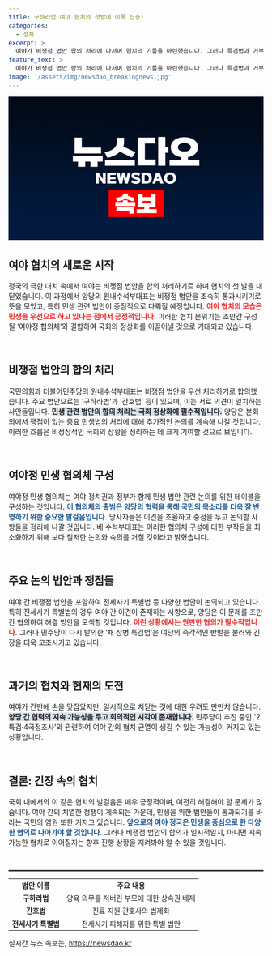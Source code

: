 ```yaml
---
title: 구하라법 여야 협치의 첫발에 이목 집중!
categories:
  - 정치
excerpt: >
  여야가 비쟁점 법안 합의 처리에 나서며 협치의 기틀을 마련했습니다. 그러나 특검법과 거부권 이슈로 긴장감이 감도는 상황, 과연 이 협치가 지속될 수 있을지 주목됩니다.
feature_text: >
  여야가 비쟁점 법안 합의 처리에 나서며 협치의 기틀을 마련했습니다. 그러나 특검법과 거부권 이슈로 긴장감이 감도는 상황, 과연 이 협치가 지속될 수 있을지 주목됩니다.
image: '/assets/img/newsdao_breakingnews.jpg'
---
```


<p><img src="/assets/img/newsdao_breakingnews.jpg" alt="koreaapp 속보" /></p>

<h2 data-ke-size="size26">여야 협치의 새로운 시작</h2>

<p data-ke-size="size16">정국의 극한 대치 속에서 여야는 비쟁점 법안을 합의 처리하기로 하며 협치의 첫 발을 내딛었습니다. 이 과정에서 양당의 원내수석부대표는 비쟁점 법안을 조속히 통과시키기로 뜻을 모았고, 특히 민생 관련 법안이 중점적으로 다뤄질 예정입니다. <b><span style="color: #ee2323;">여야 협치의 모습은 민생을 우선으로 하고 있다는 점에서 긍정적입니다.</span></b> 이러한 협치 분위기는 조만간 구성될 ‘여야정 협의체’와 결합하여 국회의 정상화를 이끌어낼 것으로 기대되고 있습니다.</p>

<p data-ke-size="size16">&nbsp;</p>

<h2 data-ke-size="size26">비쟁점 법안의 합의 처리</h2>

<p data-ke-size="size16">국민의힘과 더불어민주당의 원내수석부대표는 비쟁점 법안을 우선 처리하기로 합의했습니다. 주요 법안으로는 ‘구하라법’과 ‘간호법’ 등이 있으며, 이는 서로 의견이 일치하는 사안들입니다. <b><span style="background-color: #21538527;">민생 관련 법안의 합의 처리는 국회 정상화에 필수적입니다.</span></b> 양당은 본회의에서 쟁점이 없는 중요 민생법의 처리에 대해 추가적인 논의를 계속해 나갈 것입니다. 이러한 흐름은 비정상적인 국회의 상황을 정리하는 데 크게 기여할 것으로 보입니다.</p>

<p data-ke-size="size16">&nbsp;</p>

<h2 data-ke-size="size26">여야정 민생 협의체 구성</h2>

<p data-ke-size="size16">여야정 민생 협의체는 여야 정치권과 정부가 함께 민생 법안 관련 논의를 위한 테이블을 구성하는 것입니다. <b><span style="color: #1a5490;">이 협의체의 출범은 양당의 협력을 통해 국민의 목소리를 더욱 잘 반영하기 위한 중요한 발걸음입니다.</span></b> 당사자들은 이견을 조율하고 중점을 두고 논의할 사항들을 정리해 나갈 것입니다. 배 수석부대표는 이러한 협의체 구성에 대한 부작용을 최소화하기 위해 보다 철저한 논의와 숙의를 거칠 것이라고 밝혔습니다.</p>

<p data-ke-size="size16">&nbsp;</p>

<h2 data-ke-size="size26">주요 논의 법안과 쟁점들</h2>

<p data-ke-size="size16">여야 간 비쟁점 법안을 포함하여 전세사기 특별법 등 다양한 법안이 논의되고 있습니다. 특히 전세사기 특별법의 경우 여야 간 이견이 존재하는 사항으로, 양당은 이 문제를 조만간 협의하여 해결 방안을 모색할 것입니다. <b><span style="color: #ee2323;">이런 상황에서는 원만한 협의가 필수적입니다.</span></b> 그러나 민주당이 다시 발의한 ‘채 상병 특검법’은 여당의 즉각적인 반발을 불러와 긴장을 더욱 고조시키고 있습니다.</p>

<p data-ke-size="size16">&nbsp;</p>

<h2 data-ke-size="size26">과거의 협치와 현재의 도전</h2>

<p data-ke-size="size16">여야가 간만에 손을 맞잡았지만, 일시적으로 치닫는 것에 대한 우려도 만만치 않습니다. <b><span style="background-color: #21538527;">양당 간 협력의 지속 가능성을 두고 회의적인 시각이 존재합니다.</span></b> 민주당이 추진 중인 '2특검·4국정조사'와 관련하여 여야 간의 협치 균열이 생길 수 있는 가능성이 커지고 있는 상황입니다.</p>

<p data-ke-size="size16">&nbsp;</p>

<h2 data-ke-size="size26">결론: 긴장 속의 협치</h2>

<p data-ke-size="size16">국회 내에서의 이 같은 협치의 발걸음은 매우 긍정적이며, 여전히 해결해야 할 문제가 많습니다. 여야 간의 치열한 정쟁이 계속되는 가운데, 민생을 위한 법안들이 통과되기를 바라는 국민의 염원 또한 커지고 있습니다. <b><span style="color: #1a5490;">앞으로의 여야 정국은 민생을 중심으로 한 다양한 협의로 나아가야 할 것입니다.</span></b> 그러나 비쟁점 법안의 합의가 일시적일지, 아니면 지속 가능한 협치로 이어질지는 향후 진행 상황을 지켜봐야 알 수 있을 것입니다.</p>

<p data-ke-size="size16">&nbsp;</p>

<hr style="border: 1px solid #555;">

<table style="width: 100%;">
    <tr>
        <td style="text-align: center; height: 17px;"><b>법안 이름</b></td>
        <td style="text-align: center; height: 17px;"><b>주요 내용</b></td>
    </tr>
    <tr>
        <td style="text-align: center; height: 17px;"><b>구하라법</b></td>
        <td style="text-align: center; height: 17px;">양육 의무를 저버린 부모에 대한 상속권 배제</td>
    </tr>
    <tr>
        <td style="text-align: center; height: 17px;"><b>간호법</b></td>
        <td style="text-align: center; height: 17px;">진료 지원 간호사의 법제화</td>
    </tr>
    <tr>
        <td style="text-align: center; height: 17px;"><b>전세사기 특별법</b></td>
        <td style="text-align: center; height: 17px;">전세사기 피해자를 위한 특별 법안</td>
    </tr>
</table>
실시간 뉴스 속보는, <a href="https://newsdao.kr" rel="dofollow">https://newsdao.kr</a>


